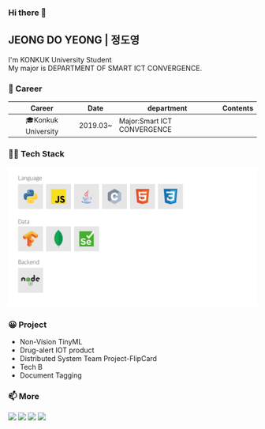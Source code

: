 ### Hi there 👋

## JEONG DO YEONG | 정도영
I'm KONKUK University Student</br>
My major is DEPARTMENT OF SMART ICT CONVERGENCE.</br>



### 💼 Career

| Career 	| Date 	| department | Contents |
|:-:	|:-:	|-	|-	|
| 🎓Konkuk University 	| 2019.03~ 	| Major:Smart ICT CONVERGENCE	| 	|



### 👨‍💻 Tech Stack
<img src="https://github.com/seonghun-dev/seonghun-dev.github.io/blob/main/images/tech_stack.png?raw=true"/>


### 😀 Project
- Non-Vision TinyML
- Drug-alert IOT product
- Distributed System Team Project-FlipCard
- Tech B
- Document Tagging

### 📫 More
<a href="https://www.linkedin.com/in/seonghun/" target="_blank"><img src="https://img.shields.io/badge/Linkedin-3776AB?style=flat-square&logo=linkedin&logoColor=white"/></a>
<a href="https://stackoverflow.com/users/16596710/seonghun" target="_blank"><img src="https://img.shields.io/badge/stackoverflow-EF8236?style=flat-square&logo=stackoverflow&logoColor=white"/></a>
<a href="https://www.pinterest.co.kr/seonghundev" target="_blank"><img src="https://img.shields.io/badge/pinterest-d14836?style=flat-square&logo=pinterest&logoColor=white"/></a>
<a href="mailto:dev.seonghun@gmail.com" target="_blank"><img src="https://img.shields.io/badge/Gmail-d14836?style=flat-square&logo=Gmail&logoColor=white"/></a>








<!--
**pepperdad/pepperdad** is a ✨ _special_ ✨ repository because its `README.md` (this file) appears on your GitHub profile.

Here are some ideas to get you started:

- 🔭 I’m currently working on ...
- 🌱 I’m currently learning ...
- 👯 I’m looking to collaborate on ...
- 🤔 I’m looking for help with ...
- 💬 Ask me about ...
- 📫 How to reach me: ...
- 😄 Pronouns: ...
- ⚡ Fun fact: ...
-->
